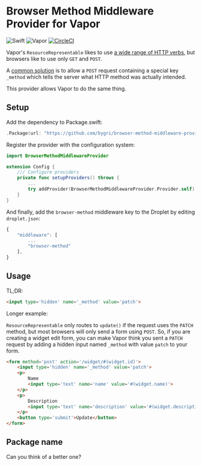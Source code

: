 # Browser Method Middleware Provider for Vapor

![Swift](http://img.shields.io/badge/swift-3.1-brightgreen.svg)
![Vapor](http://img.shields.io/badge/vapor-2.0-brightgreen.svg)
[![CircleCI](https://circleci.com/gh/bygri/browser-method-middleware-provider.svg?style=shield)](https://circleci.com/gh/bygri/browser-method-middleware-provider)

Vapor's `ResourceRepresentable` likes to use
[a wide range of HTTP verbs](https://docs.vapor.codes/2.0/vapor/controllers/#actions),
but browsers like to use only `GET` and `POST`.

A [common solution](http://guides.rubyonrails.org/form_helpers.html) is to allow
a `POST` request containing a special key `_method` which tells the server what
HTTP method was actually intended.

This provider allows Vapor to do the same thing.

## Setup
Add the dependency to Package.swift:

```swift
.Package(url: "https://github.com/bygri/browser-method-middleware-provider.git", majorVersion: 1)
```

Register the provider with the configuration system:

```swift
import BrowserMethodMiddlewareProvider

extension Config {
    /// Configure providers
    private func setupProviders() throws {
        ...
        try addProvider(BrowserMethodMiddlewareProvider.Provider.self)
    }
}
```

And finally, add the `browser-method` middleware key to the Droplet by editing
`droplet.json`:

```js
{
    "middleware": [
        ...
        "browser-method"
    ],
}
```

## Usage

TL;DR:

```html
<input type='hidden' name='_method' value='patch'>
```

Longer example:

`ResourceRepresentable` only routes to `update()` if the request uses the
`PATCH` method, but most browsers will only send a form using `POST`. So, if you
are creating a widget edit form, you can make Vapor think you sent a `PATCH`
request by adding a hidden input named `_method` with value `patch` to your
form.

```html
<form method='post' action='/widget/#(widget.id)'>
    <input type='hidden' name='_method' value='patch'>
    <p>
        Name
        <input type='text' name='name' value='#(widget.name)'>
    </p>
    <p>
        Description
        <input type='text' name='description' value='#(widget.description)'>
    </p>
    <button type='submit'>Update</button>
</form>
```

## Package name

Can you think of a better one?
